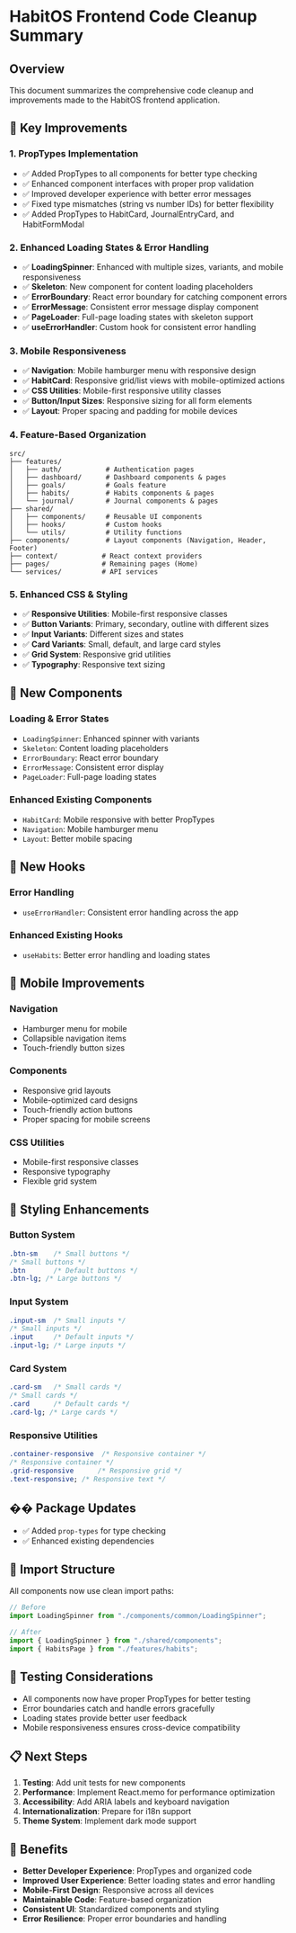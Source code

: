 # HabitOS Frontend Code Cleanup Summary

## Overview

This document summarizes the comprehensive code cleanup and improvements made to the HabitOS frontend application.

## 🎯 Key Improvements

### 1. **PropTypes Implementation**

- ✅ Added PropTypes to all components for better type checking
- ✅ Enhanced component interfaces with proper prop validation
- ✅ Improved developer experience with better error messages
- ✅ Fixed type mismatches (string vs number IDs) for better flexibility
- ✅ Added PropTypes to HabitCard, JournalEntryCard, and HabitFormModal

### 2. **Enhanced Loading States & Error Handling**

- ✅ **LoadingSpinner**: Enhanced with multiple sizes, variants, and mobile responsiveness
- ✅ **Skeleton**: New component for content loading placeholders
- ✅ **ErrorBoundary**: React error boundary for catching component errors
- ✅ **ErrorMessage**: Consistent error message display component
- ✅ **PageLoader**: Full-page loading states with skeleton support
- ✅ **useErrorHandler**: Custom hook for consistent error handling

### 3. **Mobile Responsiveness**

- ✅ **Navigation**: Mobile hamburger menu with responsive design
- ✅ **HabitCard**: Responsive grid/list views with mobile-optimized actions
- ✅ **CSS Utilities**: Mobile-first responsive utility classes
- ✅ **Button/Input Sizes**: Responsive sizing for all form elements
- ✅ **Layout**: Proper spacing and padding for mobile devices

### 4. **Feature-Based Organization**

```
src/
├── features/
│   ├── auth/           # Authentication pages
│   ├── dashboard/      # Dashboard components & pages
│   ├── goals/          # Goals feature
│   ├── habits/         # Habits components & pages
│   └── journal/        # Journal components & pages
├── shared/
│   ├── components/     # Reusable UI components
│   ├── hooks/          # Custom hooks
│   └── utils/          # Utility functions
├── components/         # Layout components (Navigation, Header, Footer)
├── context/           # React context providers
├── pages/             # Remaining pages (Home)
└── services/          # API services
```

### 5. **Enhanced CSS & Styling**

- ✅ **Responsive Utilities**: Mobile-first responsive classes
- ✅ **Button Variants**: Primary, secondary, outline with different sizes
- ✅ **Input Variants**: Different sizes and states
- ✅ **Card Variants**: Small, default, and large card styles
- ✅ **Grid System**: Responsive grid utilities
- ✅ **Typography**: Responsive text sizing

## 🚀 New Components

### Loading & Error States

- `LoadingSpinner`: Enhanced spinner with variants
- `Skeleton`: Content loading placeholders
- `ErrorBoundary`: React error boundary
- `ErrorMessage`: Consistent error display
- `PageLoader`: Full-page loading states

### Enhanced Existing Components

- `HabitCard`: Mobile responsive with better PropTypes
- `Navigation`: Mobile hamburger menu
- `Layout`: Better mobile spacing

## 🔧 New Hooks

### Error Handling

- `useErrorHandler`: Consistent error handling across the app

### Enhanced Existing Hooks

- `useHabits`: Better error handling and loading states

## 📱 Mobile Improvements

### Navigation

- Hamburger menu for mobile
- Collapsible navigation items
- Touch-friendly button sizes

### Components

- Responsive grid layouts
- Mobile-optimized card designs
- Touch-friendly action buttons
- Proper spacing for mobile screens

### CSS Utilities

- Mobile-first responsive classes
- Responsive typography
- Flexible grid system

## 🎨 Styling Enhancements

### Button System

```css
.btn-sm    /* Small buttons */
/* Small buttons */
.btn       /* Default buttons */
.btn-lg; /* Large buttons */
```

### Input System

```css
.input-sm  /* Small inputs */
/* Small inputs */
.input     /* Default inputs */
.input-lg; /* Large inputs */
```

### Card System

```css
.card-sm   /* Small cards */
/* Small cards */
.card      /* Default cards */
.card-lg; /* Large cards */
```

### Responsive Utilities

```css
.container-responsive  /* Responsive container */
/* Responsive container */
.grid-responsive      /* Responsive grid */
.text-responsive; /* Responsive text */
```

## �� Package Updates

- ✅ Added `prop-types` for type checking
- ✅ Enhanced existing dependencies

## 🔄 Import Structure

All components now use clean import paths:

```javascript
// Before
import LoadingSpinner from "./components/common/LoadingSpinner";

// After
import { LoadingSpinner } from "./shared/components";
import { HabitsPage } from "./features/habits";
```

## 🧪 Testing Considerations

- All components now have proper PropTypes for better testing
- Error boundaries catch and handle errors gracefully
- Loading states provide better user feedback
- Mobile responsiveness ensures cross-device compatibility

## 📋 Next Steps

1. **Testing**: Add unit tests for new components
2. **Performance**: Implement React.memo for performance optimization
3. **Accessibility**: Add ARIA labels and keyboard navigation
4. **Internationalization**: Prepare for i18n support
5. **Theme System**: Implement dark mode support

## 🎉 Benefits

- **Better Developer Experience**: PropTypes and organized code
- **Improved User Experience**: Better loading states and error handling
- **Mobile-First Design**: Responsive across all devices
- **Maintainable Code**: Feature-based organization
- **Consistent UI**: Standardized components and styling
- **Error Resilience**: Proper error boundaries and handling
